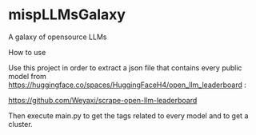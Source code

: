 # mispLLMsGalaxy
A galaxy of opensource LLMs


How to use 

Use this project in order to extract a json file that contains every public model from https://huggingface.co/spaces/HuggingFaceH4/open_llm_leaderboard :

https://github.com/Weyaxi/scrape-open-llm-leaderboard

Then execute main.py to get the tags related to every model and to get a cluster.



